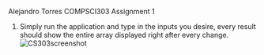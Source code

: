 Alejandro Torres
COMPSCI303 Assignment 1

1. Simply run the application and type in the inputs you desire, every result should show the entire
   array displayed right after every change.
![CS303screenshot](https://github.com/user-attachments/assets/61fefd86-4559-4449-a2df-12a254dcb7f7)
